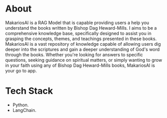 # About
MakariosAI is a RAG Model that is capable providing users a help you understand the books written by Bishop Dag Heward-Mills. 
I aims to be a comprehensive knowledge base, specifically designed to assist you in grasping the concepts, themes, and teachings presented in these books.
MakariosAI is a vast repository of knowledge capable of allowing users dig deeper into the scriptures and gain a deeper understanding of God's word through the books. 
Whether you're looking for answers to specific questions, seeking guidance on spiritual matters, or simply wanting to grow in your faith using any of Bishop Dag Heward-Mills books, MakariosAI is your go to app.

# Tech Stack
* Python.
* LangChain.
